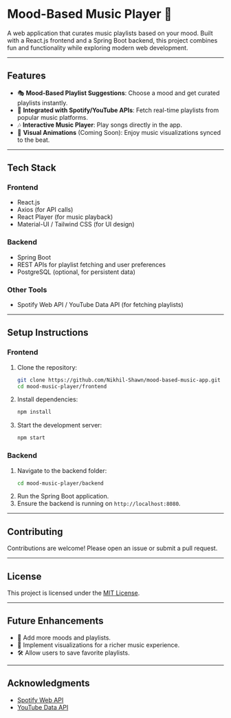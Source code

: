 # Mood-Based Music Player 🎵  

A web application that curates music playlists based on your mood. Built with a React.js frontend and a Spring Boot backend, this project combines fun and functionality while exploring modern web development.  

---

## Features  
- 🎭 **Mood-Based Playlist Suggestions**: Choose a mood and get curated playlists instantly.  
- 🔄 **Integrated with Spotify/YouTube APIs**: Fetch real-time playlists from popular music platforms.  
- 🎶 **Interactive Music Player**: Play songs directly in the app.  
- 🌟 **Visual Animations** (Coming Soon): Enjoy music visualizations synced to the beat.  

---

## Tech Stack  
### **Frontend**  
- React.js  
- Axios (for API calls)  
- React Player (for music playback)  
- Material-UI / Tailwind CSS (for UI design)  

### **Backend**  
- Spring Boot  
- REST APIs for playlist fetching and user preferences  
- PostgreSQL (optional, for persistent data)  

### **Other Tools**  
- Spotify Web API / YouTube Data API (for fetching playlists)  

---

## Setup Instructions  
### **Frontend**  
1. Clone the repository:  
   ```bash
   git clone https://github.com/Nikhil-Shawn/mood-based-music-app.git
   cd mood-music-player/frontend
   ```  
2. Install dependencies:  
   ```bash
   npm install
   ```  
3. Start the development server:  
   ```bash
   npm start
   ```  

### **Backend**  
1. Navigate to the backend folder:  
   ```bash
   cd mood-music-player/backend
   ```  
2. Run the Spring Boot application.  
3. Ensure the backend is running on `http://localhost:8080`.  

---

## Contributing  
Contributions are welcome! Please open an issue or submit a pull request.  

---

## License  
This project is licensed under the [MIT License](LICENSE).  

---

## Future Enhancements  
- 🌈 Add more moods and playlists.  
- 🎨 Implement visualizations for a richer music experience.  
- 🛠 Allow users to save favorite playlists.  

---

## Acknowledgments  
- [Spotify Web API](https://developer.spotify.com/documentation/web-api/)  
- [YouTube Data API](https://developers.google.com/youtube/v3)  

